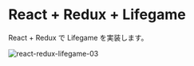 # React + Redux + Lifegame

React + Redux で Lifegame を実装します。

![react-redux-lifegame-03](https://user-images.githubusercontent.com/24629986/37253728-c9b72a68-2578-11e8-980a-720ebca6c683.gif)
